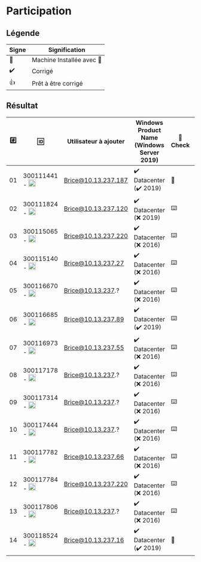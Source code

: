 # Participation

## Légende

| Signe              | Signification                 |
|--------------------|-------------------------------|
| :tada:             | Machine Installée avec :key:  |
| :heavy_check_mark: | Corrigé                       |
| :+1:               | Prêt à être corrigé           |

## Résultat

|:hash:| :id:      | Utilisateur à ajouter   | Windows Product Name (Windows Server 2019)  | :key: Check | :gear: [sconfig](Participation.md#b-sconfig)  |  :school: |
|------|-----------|-------------------------|------------------------------------------------|----------|--------------|------|
| 01   | 300111441 - <image src="https://avatars2.githubusercontent.com/u/55207099?s=400&v=4" width=20 height=20></image>  | Brice@10.13.237.187      |:heavy_check_mark: Datacenter  (:heavy_check_mark: 2019)                 |:tada:|:heavy_check_mark:| :heavy_check_mark: |
| 02   | 300111824 - <image src="https://avatars2.githubusercontent.com/u/54911706?s=400&v=4" width=20 height=20></image>  | Brice@10.13.237.120      |:heavy_check_mark: Datacenter  (:x: 2019)                 |:keyboard:|:x:| :heavy_check_mark: |
| 03   | 300115065 - <image src="https://avatars2.githubusercontent.com/u/54910778?s=460&v=4" width=20 height=20></image>  | Brice@10.13.237.220      |:heavy_check_mark: Datacenter  (:x: 2016)                 |:keyboard:|:x:| :heavy_check_mark: |
| 04   | 300115140 - <image src="https://avatars0.githubusercontent.com/u/54910329?s=460&v=4" width=20 height=20></image>  | Brice@10.13.237.27      |:heavy_check_mark: Datacenter  (:x: 2016)                 |:keyboard:|:x:| :+1: |
| 05   | 300116670 - <image src="https://avatars0.githubusercontent.com/u/55238107?s=460&v=4" width=20 height=20></image>  | Brice@10.13.237.?      |:heavy_check_mark: Datacenter  (:x: 2016)                 |:keyboard:|:x:| :+1: | 
| 06   | 300116685 - <image src="https://avatars0.githubusercontent.com/u/54910751?s=460&v=4" width=20 height=20></image>  | Brice@10.13.237.89      |:heavy_check_mark: Datacenter  (:heavy_check_mark: 2019)                 |:keyboard:|:x:| :+1: |
| 07 | 300116973 - <image src="https://avatars0.githubusercontent.com/u/54910252?s=460&v=4" width=20 height=20></image>  | Brice@10.13.237.55      |:heavy_check_mark: Datacenter  (:x: 2016)                 |:keyboard:|:x:| :heavy_check_mark: |
| 08 | 300117178 - <image src="https://avatars0.githubusercontent.com/u/54910937?s=460&v=4" width=20 height=20></image> | Brice@10.13.237.?      |:heavy_check_mark: Datacenter  (:x: 2016)                 |:keyboard:|:x:| :heavy_check_mark: |
| 09 | 300117314 - <image src="https://avatars0.githubusercontent.com/u/54910700?s=460&v=4" width=20 height=20></image> | Brice@10.13.237.?      |:heavy_check_mark: Datacenter  (:x: 2016)                 |:keyboard:|:x:| :heavy_check_mark: |
| 10 | 300117444 - <image src="https://avatars0.githubusercontent.com/u/54910261?s=460&v=4" width=20 height=20></image>  | Brice@10.13.237.?      |:heavy_check_mark: Datacenter  (:x: 2016)                 |:keyboard:|:x:| :+1: |
| 11 | 300117782 - <image src="https://avatars0.githubusercontent.com/u/56364697?s=460&v=4" width=20 height=20></image>  | Brice@10.13.237.66      |:heavy_check_mark: Datacenter  (:x: 2016)                 |:keyboard:|:x:| :+1: |
| 12   | 300117784 - <image src="https://avatars0.githubusercontent.com/u/54910102?s=460&v=4" width=20 height=20></image>  | Brice@10.13.237.220      |:heavy_check_mark: Datacenter  (:x: 2016)                 |:keyboard:|:x:| :heavy_check_mark: |
| 13   | 300117806 - <image src="https://avatars0.githubusercontent.com/u/54910103?s=460&v=4" width=20 height=20></image>  | Brice@10.13.237.?      |:heavy_check_mark: Datacenter  (:x: 2016)                 |:keyboard:|:x:| :+1: |
| 14   | 300118524 - <image src="https://avatars0.githubusercontent.com/u/56364857?s=460&v=4" width=20 height=20></image>  | Brice@10.13.237.16     |:heavy_check_mark: Datacenter  (:heavy_check_mark: 2019)       |:tada:|:heavy_check_mark:| :heavy_check_mark: |


